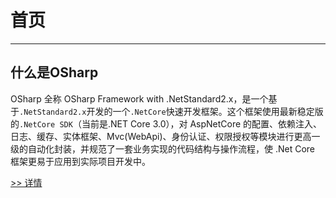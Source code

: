 # 首页
---
## 什么是OSharp
OSharp 全称 OSharp Framework with .NetStandard2.x，是一个基于`.NetStandard2.x`开发的一个`.NetCore`快速开发框架。这个框架使用最新稳定版的`.NetCore SDK`（当前是.NET Core 3.0），对 AspNetCore 的配置、依赖注入、日志、缓存、实体框架、Mvc(WebApi)、身份认证、权限授权等模块进行更高一级的自动化封装，并规范了一套业务实现的代码结构与操作流程，使 .Net Core 框架更易于应用到实际项目开发中。

[>> 详情](quick/intro.md)